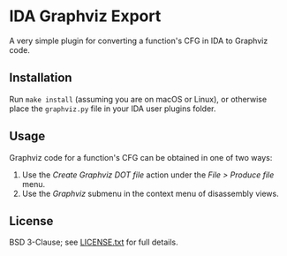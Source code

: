 # IDA Graphviz Export

A very simple plugin for converting a function's CFG in IDA to Graphviz code.

## Installation

Run `make install` (assuming you are on macOS or Linux), or otherwise place the
`graphviz.py` file in your IDA user plugins folder.

## Usage

Graphviz code for a function's CFG can be obtained in one of two ways:

1. Use the _Create Graphviz DOT file_ action under the _File > Produce file_ menu.
2. Use the _Graphviz_ submenu in the context menu of disassembly views.

## License

BSD 3-Clause; see [LICENSE.txt](LICENSE.txt) for full details.
